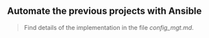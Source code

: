 ## Automate the previous projects with Ansible

> Find details of the implementation in the file *config_mgt.md*.   
 
       
   
  
    
    
   
    
    
           
    
